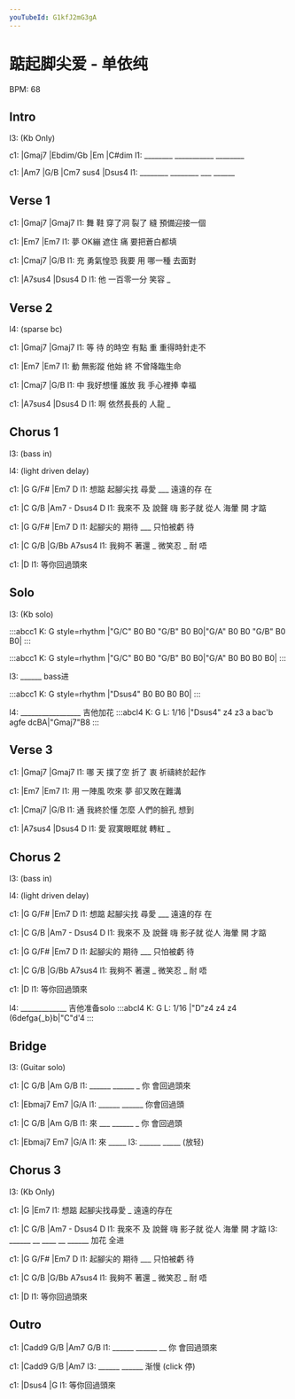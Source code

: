 ```yaml
---
youTubeId: G1kfJ2mG3gA
---
```


# 踮起脚尖爱 - 单依纯

BPM: 68

## Intro

l3: (Kb Only)

c1: |Gmaj7   |Ebdim/Gb   |Em      |C#dim
l1:  ________ ___________ ________

c1: |Am7     |G/B     |Cm7 sus4  |Dsus4
l1:  ________ ________ ___ ______

## Verse 1

c1:   |Gmaj7          |Gmaj7
l1: 舞 鞋 穿了洞  裂了 縫 預備迎接一個

c1: |Em7         |Em7
l1:  夢 OK繃 遮住 痛 要把蒼白都填

c1: |Cmaj7           |G/B
l1:  充 勇氣惶恐 我要 用 哪一種 去面對

c1: |A7sus4       |Dsus4  D
l1:  他 一百零一分 笑容  _

## Verse 2

l4: (sparse bc)

c1:   |Gmaj7          |Gmaj7
l1: 等 待 的時空  有點 重 重得時針走不

c1: |Em7           |Em7
l1:  動 無影蹤 他始 終 不曾降臨生命

c1: |Cmaj7           |G/B
l1:  中 我好想懂 誰放 我 手心裡捧 幸福

c1: |A7sus4       |Dsus4  D
l1:  啊 依然長長的 人龍  _

## Chorus 1

l3: (bass in)

l4: (light driven delay)

c1:     |G        G/F#    |Em7      D
l1: 想踮 起腳尖找 尋愛 ___ 遠遠的存 在

c1:       |C       G/B       |Am7  -    Dsus4 D
l1: 我來不 及 說聲 嗨  影子就 從人 海暈 開    才踮

c1: |G        G/F#    |Em7      D
l1:  起腳尖的 期待 ___ 只怕被虧 待

c1:       |C      G/B     |G/Bb A7sus4
l1: 我夠不 著還 _ 微笑忍 _ 耐         唔

c1: |D
l1:    等你回過頭來

## Solo

l3: (Kb solo)

:::abcc1
K: G style=rhythm
|"G/C" B0 B0 "G/B" B0 B0|"G/A" B0 B0 "G/B" B0 B0|
:::

:::abcc1
K: G style=rhythm
|"G/C" B0 B0 "G/B" B0 B0|"G/A" B0 B0 B0 B0|
:::

l3: ______ bass进

:::abcc1
K: G style=rhythm
|"Dsus4" B0 B0 B0 B0|
:::

l4: _________________ 吉他加花
:::abcl4
K: G
L: 1/16
|"Dsus4" z4 z3 a bac'b agfe dcBA|"Gmaj7"B8
:::

## Verse 3

c1:   |Gmaj7          |Gmaj7
l1: 哪 天 撲了空  折了 衷 祈禱終於起作

c1: |Em7           |Em7
l1:  用 一陣風 吹來 夢 卻又敗在難溝

c1: |Cmaj7           |G/B
l1:  通 我終於懂 怎麼 人們的臉孔 想到

c1: |A7sus4       |Dsus4  D
l1:  愛 寂寞眼眶就 轉紅  _

## Chorus 2

l3: (bass in)

l4: (light driven delay)

c1:     |G        G/F#    |Em7      D
l1: 想踮 起腳尖找 尋愛 ___ 遠遠的存 在

c1:       |C       G/B       |Am7  -    Dsus4 D
l1: 我來不 及 說聲 嗨  影子就 從人 海暈 開    才踮

c1: |G        G/F#    |Em7      D
l1:  起腳尖的 期待 ___ 只怕被虧 待

c1:       |C      G/B     |G/Bb A7sus4
l1: 我夠不 著還 _ 微笑忍 _ 耐         唔

c1: |D
l1:    等你回過頭來

l4: _____________ 吉他准备solo
:::abcl4
K: G
L: 1/16
|"D"z4 z4 z4 (6defga{_b}b|"C"d'4
:::

## Bridge

l3: (Guitar solo)

c1: |C      G/B   |Am   G/B
l1:  ______ ______ _ 你 會回過頭來

c1: |Ebmaj7 Em7   |G/A
l1:  ______ ______    你會回過頭

c1: |C      G/B   |Am   G/B
l1:  來 ___ ______ _ 你 會回過頭

c1: |Ebmaj7 Em7   |G/A
l1:  來     _____
l3:  ______ _____  (放轻)

## Chorus 3

l3: (Kb Only)

c1:     |G             |Em7
l1: 想踮 起腳尖找尋愛 _ 遠遠的存在

c1:       |C       G/B       |Am7  -    Dsus4 D
l1: 我來不 及 說聲 嗨  影子就 從人 海暈 開    才踮
l3: ______ __ ____ __  ______ 加花 全进

c1: |G        G/F#    |Em7      D
l1:  起腳尖的 期待 ___ 只怕被虧 待

c1:       |C      G/B     |G/Bb A7sus4
l1: 我夠不 著還 _ 微笑忍 _ 耐         唔

c1: |D
l1:    等你回過頭來

## Outro

c1: |Cadd9  G/B   |Am7   G/B
l1:  ______ ______ __ 你 會回過頭來

c1: |Cadd9  G/B   |Am7
l3:  ______ ______ 渐慢 (click 停)

c1: |Dsus4         |G
l1:    等你回過頭來
